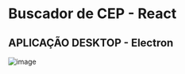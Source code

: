 # Buscador de CEP - React 
## APLICAÇÃO DESKTOP - Electron 

![image](https://user-images.githubusercontent.com/66530386/165001040-4716060b-377e-43c0-b7a8-c3f6c294c1c6.png)
